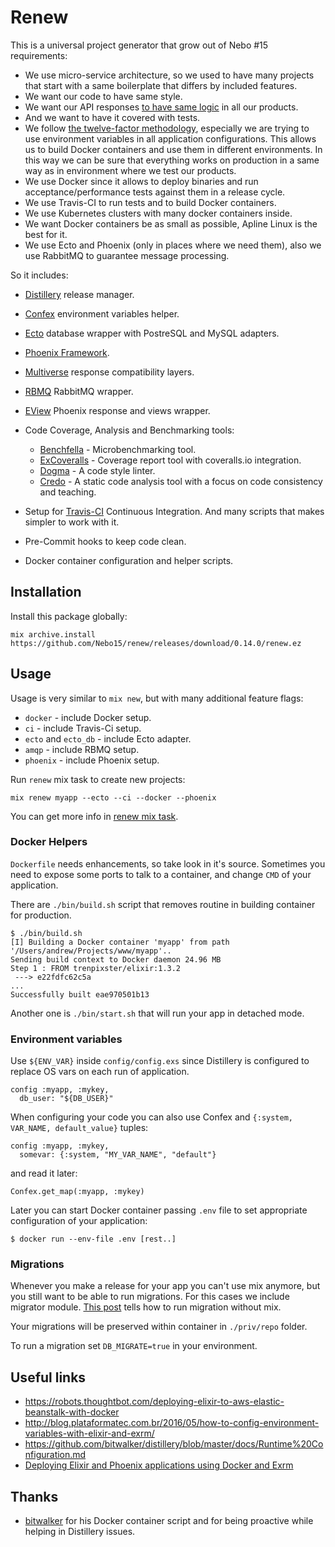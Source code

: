 # Renew

This is a universal project generator that grow out of Nebo #15 requirements:

  - We use micro-service architecture, so we used to have many projects that start with a same boilerplate that differs by included features.
  - We want our code to have same style.
  - We want our API responses [to have same logic](http://docs.apimanifest.apiary.io/#) in all our products.
  - And we want to have it covered with tests.
  - We follow [the twelve-factor methodology](https://12factor.net/), especially we are trying to use environment variables in all application configurations. This allows us to build Docker containers and use them in different environments. In this way we can be sure that everything works on production in a same way as in environment where we test our products.
  - We use Docker since it allows to deploy binaries and run acceptance/performance tests against them in a release cycle.
  - We use Travis-CI to run tests and to build Docker containers.
  - We use Kubernetes clusters with many docker containers inside.
  - We want Docker containers be as small as possible, Apline Linux is the best for it.
  - We use Ecto and Phoenix (only in places where we need them), also we use RabbitMQ to guarantee message processing.

So it includes:

  - [Distillery](https://github.com/bitwalker/distillery) release manager.
  - [Confex](https://github.com/nebo15/confex) environment variables helper.
  - [Ecto](https://github.com/elixir-ecto/ecto) database wrapper with PostreSQL and MySQL adapters.
  - [Phoenix Framework](http://phoenixframework.org/).
  - [Multiverse](http://github.com/Nebo15/multiverse/) response compatibility layers.
  - [RBMQ](https://github.com/Nebo15/rbmq) RabbitMQ wrapper.
  - [EView](https://github.com/Nebo15/eview) Phoenix response and views wrapper.
  - Code Coverage, Analysis and Benchmarking tools:

    - [Benchfella](https://github.com/alco/benchfella) - Microbenchmarking tool.
    - [ExCoveralls](https://github.com/parroty/excoveralls) - Coverage report tool with coveralls.io integration.
    - [Dogma](https://github.com/lpil/dogma) - A code style linter.
    - [Credo](https://github.com/rrrene/credo) - A static code analysis tool with a focus on code consistency and teaching.

  - Setup for [Travis-CI](http://travis-ci.org/) Continuous Integration. And many scripts that makes simpler to work with it.
  - Pre-Commit hooks to keep code clean.
  - Docker container configuration and helper scripts.


## Installation

Install this package globally:

  ```
  mix archive.install https://github.com/Nebo15/renew/releases/download/0.14.0/renew.ez
  ```

## Usage

Usage is very similar to `mix new`, but with many additional feature flags:

  - `docker` - include Docker setup.
  - `ci` - include Travis-Ci setup.
  - `ecto` and `ecto_db` - include Ecto adapter.
  - `amqp` - include RBMQ setup.
  - `phoenix` - include Phoenix setup.

Run `renew` mix task to create new projects:

  ```
  mix renew myapp --ecto --ci --docker --phoenix
  ```

You can get more info in [renew mix task](https://github.com/Nebo15/renew/blob/master/lib/mix/renew.ex#L10).

### Docker Helpers

`Dockerfile` needs enhancements, so take look in it's source. Sometimes you need to expose some ports to talk to a container, and change `CMD` of your application.

There are `./bin/build.sh` script that removes routine in building container for production.
  ```
  $ ./bin/build.sh
  [I] Building a Docker container 'myapp' from path '/Users/andrew/Projects/www/myapp'..
  Sending build context to Docker daemon 24.96 MB
  Step 1 : FROM trenpixster/elixir:1.3.2
   ---> e22fdfc62c5a
  ...
  Successfully built eae970501b13
  ```

Another one is `./bin/start.sh` that will run your app in detached mode.

### Environment variables

Use `${ENV_VAR}` inside `config/config.exs` since Distillery is configured to replace OS vars on each run of application.

  ```
  config :myapp, :mykey,
    db_user: "${DB_USER}"
  ```

When configuring your code you can also use Confex and `{:system, VAR_NAME, default_value}` tuples:

  ```
  config :myapp, :mykey,
    somevar: {:system, "MY_VAR_NAME", "default"}
  ```

  and read it later:

  ```
  Confex.get_map(:myapp, :mykey)
  ```

Later you can start Docker container passing `.env` file to set appropriate configuration of your application:

  ```
  $ docker run --env-file .env [rest..]
  ```

### Migrations

Whenever you make a release for your app you can't use mix anymore, but you still want to be able to run migrations. For this cases we include migrator module. [This post](http://blog.plataformatec.com.br/2016/04/running-migration-in-an-exrm-release/) tells how to run migration without mix.

Your migrations will be preserved within container in `./priv/repo` folder.

To run a migration set `DB_MIGRATE=true` in your environment.

## Useful links

- https://robots.thoughtbot.com/deploying-elixir-to-aws-elastic-beanstalk-with-docker
- http://blog.plataformatec.com.br/2016/05/how-to-config-environment-variables-with-elixir-and-exrm/
- https://github.com/bitwalker/distillery/blob/master/docs/Runtime%20Configuration.md
- [Deploying Elixir and Phoenix applications using Docker and Exrm](https://gist.github.com/brienw/85db445a0c3976d323b859b1cdccef9a)

## Thanks

- [bitwalker](https://github.com/bitwalker) for his Docker container script and for being proactive while helping in Distillery issues.
